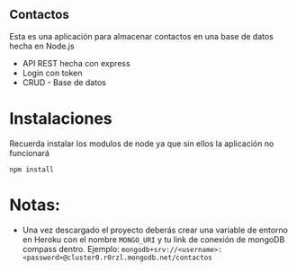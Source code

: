 ## Contactos

Esta es una aplicación para almacenar contactos en una base de datos hecha en Node.js

- API REST hecha con express
- Login con token 
- CRUD - Base de datos

# Instalaciones

Recuerda instalar los modulos de node ya que sin ellos la aplicación no funcionará

```
npm install
```

# Notas: 

- Una vez descargado el proyecto deberás crear una variable de entorno en Heroku con el nombre ```MONGO_URI``` y tu link de conexión de mongoDB compass dentro. Ejemplo: ```mongodb+srv://<username>:<password>@cluster0.r0rzl.mongodb.net/contactos``` 